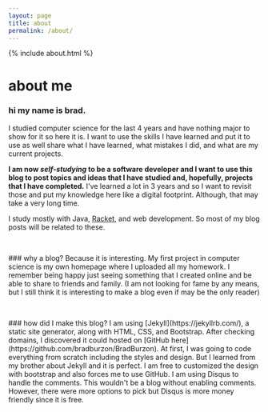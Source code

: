 ```yaml
---
layout: page
title: about
permalink: /about/
---
```

{% include about.html %}
# about me
### hi my name is brad.
I studied computer science for the last 4 years and have nothing major to show for it so here it is. I want to use the skills I have learned and put it to use as well share what I have learned, what mistakes I did, and what are my current projects.

**I am now *self-studying* to be a software developer and I want to use this blog to post topics and ideas that I have studied and, hopefully, projects that I have completed.** I've learned a lot in 3 years and so I want to revisit those and put my knowledge here like a digital footprint. Although, that may take a very long time.

 I study mostly with Java, [Racket](https://racket-lang.org/), and web development. So most of my blog posts will be related to these.
<p>&nbsp;</p>
### why a blog?
Because it is interesting. My first project in computer science is my own homepage where I uploaded all my homework. I remember being happy just seeing something that I created online and be able to share to friends and family. (I am not looking for fame by any means, but I still think it is interesting to make a blog even if may be the only reader)
<p>&nbsp;</p>
### how did I make this blog?
I am using [Jekyll](https://jekyllrb.com/), a static site generator, along with HTML, CSS, and Bootstrap. After checking domains, I discovered it could hosted on [GitHub here](https://github.com/bradburzon/BradBurzon). At first, I was going to code everything from scratch including the styles and design. But I learned from my brother about Jekyll and it is perfect. I am free to customized the design with bootstrap and also forces me to use GitHub.
I am using Disqus to handle the comments. This wouldn't be a blog without enabling comments. However, there were more options to pick but Disqus is more money friendly since it is free.
